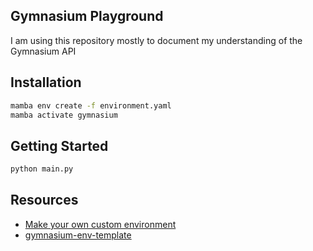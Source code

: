 ## Gymnasium Playground

I am using this repository mostly to document my understanding of the Gymnasium API

## Installation

```bash
mamba env create -f environment.yaml
mamba activate gymnasium
```

## Getting Started

```bash
python main.py
```

## Resources

- [Make your own custom environment](https://gymnasium.farama.org/main/tutorials/gymnasium_basics/environment_creation/)
- [gymnasium-env-template](https://github.com/Farama-Foundation/gymnasium-env-template)
